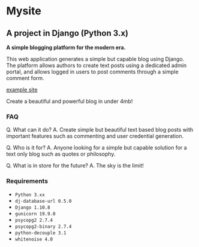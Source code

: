 # Mysite
## A project in Django (Python 3.x)
**A simple blogging platform for the modern era.**

This web application generates a simple but capable blog using Django. The platform allows authors to create text posts using a dedicated admin portal, and allows logged in users to post comments through a simple comment form. 

[example site](https://mighty-reaches-82829.herokuapp.com/)

Create a beautiful and powerful blog in under 4mb! 

### FAQ
Q. What can it do?
A. Create simple but beautiful text based blog posts with important features such as commenting and user credential generation.

Q. Who is it for? 
A. Anyone looking for a simple but capable solution for a text only blog such as quotes or philosophy.

Q. What is in store for the future?
A. The sky is the limit! 

### Requirements
* `Python 3.xx`
* `dj-database-url 0.5.0`
* `Django 1.10.8`
* `gunicorn 19.9.0`
* `psycopg2 2.7.4`
* `psycopg2-binary 2.7.4`
* `python-decouple 3.1`
* `whitenoise 4.0`

